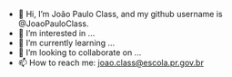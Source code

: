 - 👋 Hi, I’m João Paulo Class, 
     and my github username is @JoaoPauloClass.
- 👀 I’m interested in ...
- 🌱 I’m currently learning ...
- 💞️ I’m looking to collaborate on ...
- 📫 How to reach me:
      joao.class@escola.pr.gov.br
